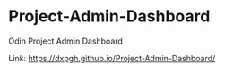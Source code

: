 # Project-Admin-Dashboard
Odin Project Admin Dashboard

Link: https://dxpgh.github.io/Project-Admin-Dashboard/
